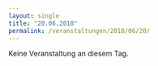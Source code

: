 ```yaml
---
layout: single
title: "20.06.2018"
permalink: /veranstaltungen/2018/06/20/
---
```


Keine Veranstaltung an diesem Tag.
